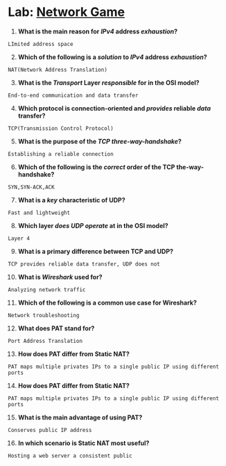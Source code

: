 # Lab: [Network Game](https://classquiz.de/play?pin=787218&ref=Qr)

1. **What is the main reason for _IPv4_ address _exhaustion_?**

```
LImited address space
```

2. **Which of the following is a _solution_ to _IPv4_ address _exhaustion_?**

```
NAT(Network Address Translation)
```

3. **What is the _Transport_ Layer _responsible_ for in the OSI model?**

```
End-to-end communication and data transfer
```

4. **Which protocol is connection-oriented and _provides_ reliable _data_ transfer?**

```
TCP(Transmission Control Protocol)
```

5. **What is the purpose of the _TCP three-way-handshake_?**

```
Establishing a reliable connection
```

6. **Which of the following is the _correct_ order of the TCP the-way-handshake?**

```
SYN,SYN-ACK,ACK
```

7. **What is a _key_ characteristic of UDP?**

```
Fast and lightweight
```

8. **Which layer _does UDP operate_ at in the OSI model?**

```
Layer 4
```

9. **What is a primary difference between TCP and UDP?**

```
TCP provides reliable data transfer, UDP does not
```

10. **What is _Wireshark_ used for?**

```
Analyzing network traffic
```

11. **Which of the following is a common use case for Wireshark?**

```
Network troubleshooting
```

12. **What does PAT stand for?**

```
Port Address Translation
```

13. **How does PAT differ from Static NAT?**

```
PAT maps multiple privates IPs to a single public IP using different ports
```

14. **How does PAT differ from Static NAT?**

```
PAT maps multiple privates IPs to a single public IP using different ports
```

15. **What is the main advantage of using PAT?**

```
Conserves public IP address
```

16. **In which scenario is Static NAT most useful?**

```
Hosting a web server a consistent public
```
